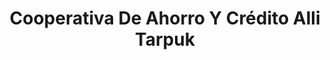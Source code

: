 ---
title: "Cooperativa De Ahorro Y Crédito Alli Tarpuk"
url: /quito/cooperativa-de-ahorro-y-credito-alli-tarpuk/
shop: prestamista
---